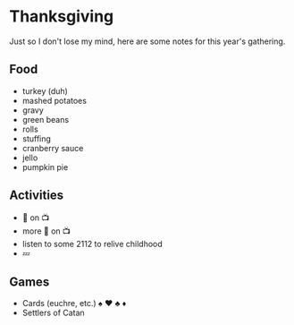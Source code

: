 # Thanksgiving

Just so I don't lose my mind, here are some notes for this year's gathering.

## Food

* turkey (duh)
* mashed potatoes
* gravy
* green beans
* rolls
* stuffing
* cranberry sauce
* jello
* pumpkin pie

## Activities

* :football: on :tv:
* more :football: on :tv:
* listen to some 2112 to relive childhood
* :zzz:

## Games

* Cards (euchre, etc.) :spades: :hearts: :clubs: :diamonds:
* Settlers of Catan
